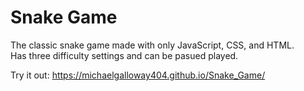 # Snake Game

The classic snake game made with only JavaScript, CSS, and HTML.  
Has three difficulty settings and can be pasued played.  
  
Try it out: https://michaelgalloway404.github.io/Snake_Game/
